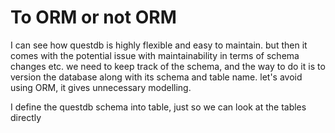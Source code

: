 # To ORM or not ORM

I can see how questdb is highly flexible and easy to maintain. but then it comes with the potential issue with maintainability in terms of schema changes etc.
we need to keep track of the schema, and the way to do it is to version the database along with its schema and table name.
let's avoid using ORM, it gives unnecessary modelling.

I define the questdb schema into table, just so we can look at the tables directly